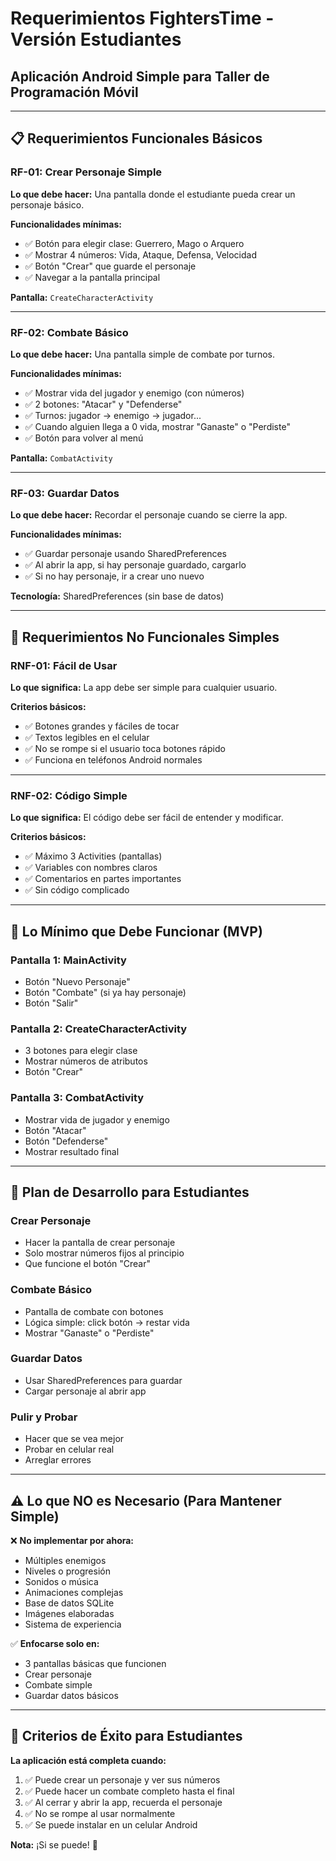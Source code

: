 # Requerimientos FightersTime - Versión Estudiantes
## Aplicación Android Simple para Taller de Programación Móvil

---

## 📋 Requerimientos Funcionales Básicos

### RF-01: Crear Personaje Simple
**Lo que debe hacer:** Una pantalla donde el estudiante pueda crear un personaje básico.

**Funcionalidades mínimas:**
- ✅ Botón para elegir clase: Guerrero, Mago o Arquero
- ✅ Mostrar 4 números: Vida, Ataque, Defensa, Velocidad
- ✅ Botón "Crear" que guarde el personaje
- ✅ Navegar a la pantalla principal

**Pantalla:** `CreateCharacterActivity`  

---

### RF-02: Combate Básico
**Lo que debe hacer:** Una pantalla simple de combate por turnos.

**Funcionalidades mínimas:**
- ✅ Mostrar vida del jugador y enemigo (con números)
- ✅ 2 botones: "Atacar" y "Defenderse"
- ✅ Turnos: jugador → enemigo → jugador...
- ✅ Cuando alguien llega a 0 vida, mostrar "Ganaste" o "Perdiste"
- ✅ Botón para volver al menú

**Pantalla:** `CombatActivity`  

---

### RF-03: Guardar Datos
**Lo que debe hacer:** Recordar el personaje cuando se cierre la app.

**Funcionalidades mínimas:**
- ✅ Guardar personaje usando SharedPreferences
- ✅ Al abrir la app, si hay personaje guardado, cargarlo
- ✅ Si no hay personaje, ir a crear uno nuevo

**Tecnología:** SharedPreferences (sin base de datos)  

---

## 📱 Requerimientos No Funcionales Simples

### RNF-01: Fácil de Usar
**Lo que significa:** La app debe ser simple para cualquier usuario.

**Criterios básicos:**
- ✅ Botones grandes y fáciles de tocar
- ✅ Textos legibles en el celular
- ✅ No se rompe si el usuario toca botones rápido
- ✅ Funciona en teléfonos Android normales

---

### RNF-02: Código Simple
**Lo que significa:** El código debe ser fácil de entender y modificar.

**Criterios básicos:**
- ✅ Máximo 3 Activities (pantallas)
- ✅ Variables con nombres claros
- ✅ Comentarios en partes importantes
- ✅ Sin código complicado

---

## 🎯 Lo Mínimo que Debe Funcionar (MVP)

### Pantalla 1: MainActivity
- Botón "Nuevo Personaje"
- Botón "Combate" (si ya hay personaje)
- Botón "Salir"

### Pantalla 2: CreateCharacterActivity  
- 3 botones para elegir clase
- Mostrar números de atributos
- Botón "Crear"

### Pantalla 3: CombatActivity
- Mostrar vida de jugador y enemigo
- Botón "Atacar"
- Botón "Defenderse"
- Mostrar resultado final

---

## 📝 Plan de Desarrollo para Estudiantes

### Crear Personaje
- Hacer la pantalla de crear personaje
- Solo mostrar números fijos al principio
- Que funcione el botón "Crear"

### Combate Básico
- Pantalla de combate con botones
- Lógica simple: click botón → restar vida
- Mostrar "Ganaste" o "Perdiste"

### Guardar Datos
- Usar SharedPreferences para guardar
- Cargar personaje al abrir app

### Pulir y Probar
- Hacer que se vea mejor
- Probar en celular real
- Arreglar errores

---

## ⚠️ Lo que NO es Necesario (Para Mantener Simple)

❌ **No implementar por ahora:**
- Múltiples enemigos
- Niveles o progresión
- Sonidos o música
- Animaciones complejas
- Base de datos SQLite
- Imágenes elaboradas
- Sistema de experiencia

✅ **Enfocarse solo en:**
- 3 pantallas básicas que funcionen
- Crear personaje
- Combate simple
- Guardar datos básicos

---

## 🚀 Criterios de Éxito para Estudiantes

**La aplicación está completa cuando:**
1. ✅ Puede crear un personaje y ver sus números
2. ✅ Puede hacer un combate completo hasta el final
3. ✅ Al cerrar y abrir la app, recuerda el personaje
4. ✅ No se rompe al usar normalmente
5. ✅ Se puede instalar en un celular Android

**Nota:** ¡Si se puede! 🎉

